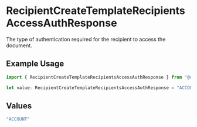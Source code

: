 # RecipientCreateTemplateRecipientsAccessAuthResponse

The type of authentication required for the recipient to access the document.

## Example Usage

```typescript
import { RecipientCreateTemplateRecipientsAccessAuthResponse } from "@documenso/sdk-typescript/models/operations";

let value: RecipientCreateTemplateRecipientsAccessAuthResponse = "ACCOUNT";
```

## Values

```typescript
"ACCOUNT"
```